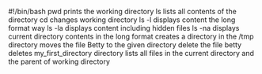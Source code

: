 #!/bin/bash
pwd prints the working directory
ls lists all contents of the directory
cd changes working directory
ls -l displays content the long format way
ls -la displays content including hidden files
ls -na displays current directory contents in the long format
creates a directory in the /tmp directory
moves the file Betty to the given directory
delete the file betty
deletes my_first_directory directory
lists all files in the current directory and the parent of working directory
